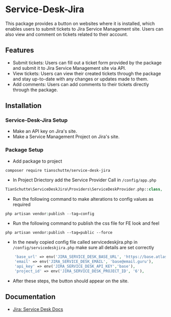 
# Service-Desk-Jira

This package provides a button on websites where it is installed, which enables users to submit tickets to Jira Service Management site. Users can also view and comment on tickets related to their account.

## Features

- Submit tickets: Users can fill out a ticket form provided by the package and submit it to Jira Service Management site via API.
- View tickets: Users can view their created tickets through the package and stay up-to-date with any changes or updates made to them.
- Add comments: Users can add comments to their tickets directly through the package.


## Installation

### Service-Desk-Jira Setup
- Make an API key on Jira's site.
- Make a Service Management Project on Jira's site.


### Package Setup
- Add package to project 

```composer
composer require tianschutte/service-desk-jira
```

- In Project Driectory add the Service Provider Call in `/config/app.php`
```php
TianSchutte\ServiceDeskJira\Providers\ServiceDeskProvider.php::class,
```

- Run the following command to make alterations to config values as required

```php
php artisan vendor:publish --tag=config
```

- Run the following command to publish the css file for FE look and feel

```
php artisan vendor:publish --tag=public --force
```

- In the newly copied config file called servicedeskjira.php in `/config/servicedeskjira.php` make sure all details are set correctly
```php
    'base_url' => env('JIRA_SERVICE_DESK_BASE_URL', 'https://base.atlassian.net'),
    'email' => env('JIRA_SERVICE_DESK_EMAIL', 'base@email.guru'),
    'api_key' => env('JIRA_SERVICE_DESK_API_KEY','base'),
    'project_id' => env('JIRA_SERVICE_DESK_PROJECT_ID', '6'),
```
- After these steps, the button should appear on the site.

    
## Documentation

- [Jira: Service Desk Docs](https://docs.atlassian.com/jira-servicedesk/REST/3.6.2/#servicedeskapi)

